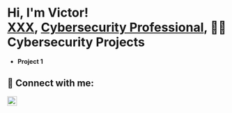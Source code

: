 <h1>Hi, I'm Victor! <br/><a href="https://github.com/vjacacio">XXX</a>, <a href="https://www.linkedin.com/in/vacacio/">Cybersecurity Professional</a>, <a 

<h2>👨‍💻 Cybersecurity Projects</h2>

- <b>Project 1</b>
 

<h2> 🤳 Connect with me:</h2>

[<img align="left" alt="JoshMadakor | LinkedIn" width="22px" src="https://cdn.jsdelivr.net/npm/simple-icons@v3/icons/linkedin.svg" />][linkedin]

[linkedin]: https://linkedin.com/in/vacacio


<!--
**vjacacio/vjacacio** is a ✨ _special_ ✨ repository because its `README.md` (this file) appears on your GitHub profile.

Here are some ideas to get you started:

- 🔭 I’m currently working on ...
- 🌱 I’m currently learning ...
- 👯 I’m looking to collaborate on ...
- 🤔 I’m looking for help with ...
- 💬 Ask me about ...
- 📫 How to reach me: ...
- 😄 Pronouns: ...
- ⚡ Fun fact: ...
-->
